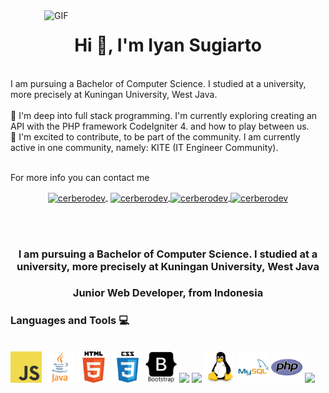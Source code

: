 <img align="right" width="450px" alt="GIF" src="https://github.com/IyanSugiarto18/IyanSugiarto18/assets/104921316/916bc641-e233-4b33-bc47-75d986e317f9" />

<h1 align="center">Hi 👋, I'm Iyan Sugiarto</h1>
<br> I am pursuing a Bachelor of Computer Science. I studied at a university, more precisely at Kuningan University, West Java. <br>
<br> 🔭 I'm deep into full stack programming. I'm currently exploring creating an API with the PHP framework CodeIgniter 4. and how to play between us.
<br> 🌱 I'm excited to contribute, to be part of the community. I am currently active in one community, namely: KITE (IT Engineer Community).

<br> For more info you can contact me 
<p align="center">
   <a href="https://www.linkedin.com/in/iyan-sugiarto-b46797261/" target="_blank" style='margin-right:4px'>
    <img align="center" src="https://cdn.jsdelivr.net/npm/simple-icons@3.0.1/icons/linkedin.svg" alt="cerberodev" width="48px" height="48px" />
  </a>
  <a href="https://twitter.com/IyanSugiarto1" target="_blank">
    <img align="center" src="https://cdn.jsdelivr.net/npm/simple-icons@3.0.1/icons/twitter.svg" alt="cerberodev" width="48px" height="48px" />
  </a>
  <a href="https://www.facebook.com/iyan.sugiarto.12" target="_blank">
    <img align="center" src="https://cdn.jsdelivr.net/npm/simple-icons@3.0.1/icons/facebook.svg" alt="cerberodev" width="48px" height="48px" />
  </a>
  <a href="https://www.instagram.com/panggilsajaisu/" target="_blank">
    <img align="center" src="https://cdn.jsdelivr.net/npm/simple-icons@3.0.1/icons/instagram.svg" alt="cerberodev" width="48px" height="48px" />
  </a>
</p>
<br>
<br>

<h3 align="center">I am pursuing a Bachelor of Computer Science. I studied at a university, more precisely at Kuningan University, West Java</h3>
<h3 align="center">Junior Web Developer, from Indonesia</h3>



### Languages and Tools :computer:

<br/>
<code><img height="50" src="https://raw.githubusercontent.com/github/explore/80688e429a7d4ef2fca1e82350fe8e3517d3494d/topics/javascript/javascript.png"></code>
<code><img height="50" src="https://raw.githubusercontent.com/github/explore/80688e429a7d4ef2fca1e82350fe8e3517d3494d/topics/java/java.png"></code>
<code><img height="50" src="https://raw.githubusercontent.com/github/explore/80688e429a7d4ef2fca1e82350fe8e3517d3494d/topics/html/html.png"></code>
<code><img height="50" src="https://raw.githubusercontent.com/github/explore/80688e429a7d4ef2fca1e82350fe8e3517d3494d/topics/css/css.png"></code>
<code><img height="50" src="https://raw.githubusercontent.com/devicons/devicon/master/icons/bootstrap/bootstrap-plain-wordmark.svg"></code>
<code><img height="50" src="https://cdn.worldvectorlogo.com/logos/codeigniter.svg"></code>
<code><img height="50" src="https://www.vectorlogo.zone/logos/git-scm/git-scm-icon.svg"></code>
<code><img height="50" src="https://raw.githubusercontent.com/devicons/devicon/master/icons/linux/linux-original.svg"></code>
<code><img height="50" src="https://raw.githubusercontent.com/devicons/devicon/master/icons/mysql/mysql-original-wordmark.svg"></code>
<code><img height="50" src="https://raw.githubusercontent.com/devicons/devicon/master/icons/php/php-original.svg"></code>
<code><img height="50" src="https://www.vectorlogo.zone/logos/getpostman/getpostman-icon.svg"></code>
<br/>
<br/>

